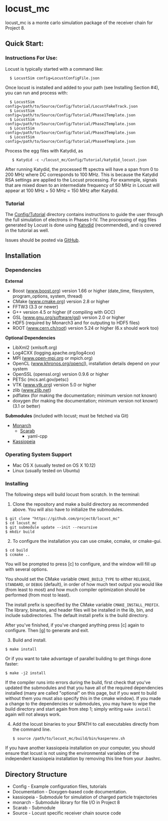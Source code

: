 # locust_mc

locust_mc is a monte carlo simulation package of the receiver chain for Project 8.


Quick Start: 
--------------------

### Instructions For Use:

Locust is typically started with a command like:
```
  $ LocustSim config=LocustConfigFile.json
```
Once locust is installed and added to your path (see Installing Section #4), you can run and process with:

```
  $ LocustSim config=/path/to/Source/Config/Tutorial/LocustFakeTrack.json
  $ LocustSim config=/path/to/Source/Config/Tutorial/Phase1Template.json
  $ LocustSim config=/path/to/Source/Config/Tutorial/Phase2Template.json
  $ LocustSim config=/path/to/Source/Config/Tutorial/Phase3Template.json
  $ LocustSim config=/path/to/Source/Config/Tutorial/Phase4Template.json
```

Process the egg files with Katydid, as
```
   $ Katydid -c ~/locust_mc/Config/Tutorial/katydid_locust.json
```
After running Katydid, the processed fft spectra will have a span from 0 to 200 MHz where DC corresponds to 100 MHz.  This is because the Katydid RSA settings are applied to the Locust processing.  For exammple, signals that are mixed down to an intermediate frequency of 50 MHz in Locust will appear at 100 MHz + 50 MHz = 150 MHz after Katydid.

### Tutorial

The [Config/Tutorial](https://github.com/project8/locust_mc/tree/develop/Config/Tutorial) directory contains instructions to guide the user through the full simulation of electrons in Phases I-IV. The processing of egg files generated by Locust is done using [Katydid](https://github.com/project8/katydid) (recommended), and is covered in the tutorial as well.


Issues should be posted via [GitHub](https://github.com/project8/locust_mc/issues).


Installation
---------------

### Dependencies

**External**
 - Boost (www.boost.org) version 1.66 or higher (date_time, filesystem, program_options, system, thread)
 - CMake (www.cmake.org) version 2.8 or higher
 - FFTW3 (3.3 or newer)
 - G++ version 4.5 or higher (if compiling with GCC)
 - GSL (www.gnu.org/software/gsl) version 2.0 or higher
 - HDF5 (required by Monarch3 and for outputing to HDF5 files)
 - ROOT (www.cern.ch/root) version 5.24 or higher (6.x should work too)

**Optional Dependencies**
 - LibXml2 (xmlsoft.org)
 - Log4CXX (logging.apache.org/log4cxx)
 - MPI (www.open-mpi.org or mpich.org)
 - OpenCL (www.khronos.org/opencl), installation details depend on your system
 - OpenSSL (openssl.org) version 0.9.6 or higher
 - PETSc (mcs.anl.gov/petsc)
 - VTK (www.vtk.org) version 5.0 or higher
 - zlib (www.zlib.net)
 - pdflatex (for making the documentation; minimum version not known)
 - doxygen (for making the documentation; minimum version not known)(3.1 or better)

**Submodules** (included with locust; must be fetched via Git)
- [Monarch](https://github.com/project8/monarch)
  - [Scarab](https://github.com/project8/scarab)
    - yaml-cpp
- [Kassiopeia](https://github.com/project8/kassiopeia)


### Operating System Support

* Mac OS X (usually tested on OS X 10.12)
* Linux (usually tested on Ubuntu)


### Installing

The following steps will build locust from scratch.  In the terminal:

1. Clone the repository and make a build directory as recommended above. You will also have to initialize the submodules.
  ```
  $ git clone "https://github.com/project8/locust_mc"
  $ cd locust_mc
  $ git submodule update --init --recursive
  $ mkdir build
  ```

2. To configure the installation you can use cmake, ccmake, or cmake-gui.

  ```
  $ cd build
  $ ccmake ..
  ```

  You will be prompted to press [c] to configure, and the window will fill up with several options. 

  You should set the CMake variable `CMAKE_BUILD_TYPE` to either `RELEASE`, `STANDARD`, or `DEBUG` (default), in order
  of how much text output you would like (from least to most) and how much compiler optimization
  should be performed (from most to least).

  The install prefix is specified by the CMake variable `CMAKE_INSTALL_PREFIX`.
  The library, binaries, and header files will be installed in the
  lib, bin, and include subdirectories. The default install prefix is the
  build directory.

  After you've finished, if you've changed anything press [c] again to configure.  Then [g] to generate and exit.

3. Build and install.

  ```
  $ make install
  ```

  Or if you want to take advantage of parallel building to get things done faster:
  ```
  $ make -j2 install
  ```

  If the compiler runs into errors during the build, first check that you've updated the submodules and that you have all of the required dependencies installed (many are called "optional" on this page, but if you want to build without them you must also specify this in the cmake window). If you made a change to the dependencies or submodules, you may have to wipe the build directory and start again from step 1; simply writing `make install` again will not always work. 

4. Add the locust binaries to your $PATH to call executables directly from the command line.

    ```
    $ source /path/to/locust_mc/build/bin/kasperenv.sh 
    ```
  If you have another kassiopeia installation on your computer, you should ensure that locust is not using the environmental variables of the independent kassiopeia installation by removing this line from your .bashrc.


Directory Structure
-------------------

*  Config - Example configuration files, tutorials
*  Documentation - Doxygen-based code documentation.
*  kassiopeia - Submodule for simulation of charged particle trajectories
*  monarch - Submodule library for file I/O in Project 8
*  Scarab - Submodule
*  Source - Locust specific receiver chain source code
